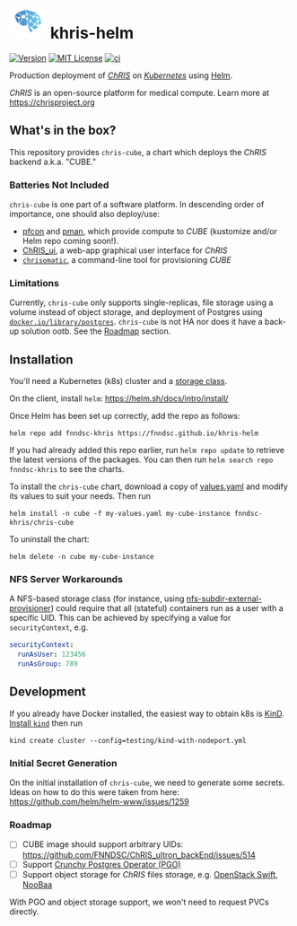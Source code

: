 # ![logo](./logo_chris.png) khris-helm

[![Version](https://img.shields.io/badge/dynamic/yaml?url=https%3A%2F%2Fraw.githubusercontent.com%2FFNNDSC%2Fkhris-helm%2Fmaster%2Fcharts%2Fchris-cube%2FChart.yaml&query=%24.version&label=version)](https://fnndsc.github.io/khris-helm)
[![MIT License](https://img.shields.io/github/license/fnndsc/khris-helm)](https://github.com/FNNDSC/khris-helm/blob/main/LICENSE)
[![ci](https://github.com/FNNDSC/khris-helm/actions/workflows/ci.yml/badge.svg)](https://github.com/FNNDSC/khris-helm/actions/workflows/ci.yml)

Production deployment of [_ChRIS_](https://chrisproject.org/) on [_Kubernetes_](https://kubernetes.io/)
using [Helm](https://helm.sh/).

_ChRIS_ is an open-source platform for medical compute. Learn more at https://chrisproject.org

## What's in the box?

This repository provides `chris-cube`, a chart which deploys the _ChRIS_ backend a.k.a. "CUBE."

### Batteries Not Included

`chris-cube` is one part of a software platform. In descending order of importance, one should also deploy/use:

- [pfcon](https://github.com/FNNDSC/pfcon) and [pman](https://github.com/FNNDSC/pman), which provide compute to _CUBE_ (kustomize and/or Helm repo coming soon!).
- [ChRIS\_ui](https://github.com/FNNDSC/ChRIS_ui), a web-app graphical user interface for _ChRIS_
- [`chrisomatic`](https://github.com/FNNDSC/chrisomatic), a command-line tool for provisioning _CUBE_

### Limitations

Currently, `chris-cube` only supports single-replicas, file storage using a volume instead of object storage,
and deployment of Postgres using [`docker.io/library/postgres`](https://hub.docker.com/_/postgres). `chris-cube`
is not HA nor does it have a back-up solution ootb. See the [Roadmap](#roadmap) section.

## Installation

You'll need a Kubernetes (k8s) cluster and a [storage class](https://kubernetes.io/docs/concepts/storage/storage-classes/).

On the client, install `helm`: https://helm.sh/docs/intro/install/

Once Helm has been set up correctly, add the repo as follows:

```shell
helm repo add fnndsc-khris https://fnndsc.github.io/khris-helm
```

If you had already added this repo earlier, run `helm repo update` to retrieve
the latest versions of the packages.  You can then run `helm search repo fnndsc-khris` to see the charts.

To install the `chris-cube` chart, download a copy of [values.yaml](./charts/chris-cube/values.yaml)
and modify its values to suit your needs. Then run

```shell
helm install -n cube -f my-values.yaml my-cube-instance fnndsc-khris/chris-cube
```

To uninstall the chart:

```shell
helm delete -n cube my-cube-instance
```

### NFS Server Workarounds

A NFS-based storage class (for instance, using [nfs-subdir-external-provisioner](https://github.com/kubernetes-sigs/nfs-subdir-external-provisioner))
could require that all (stateful) containers run as a user with a specific UID. This can be achieved by specifying a value for `securityContext`, e.g.

```yaml
securityContext:
  runAsUser: 123456
  runAsGroup: 789
```

## Development

If you already have Docker installed, the easiest way to obtain k8s is [KinD](https://kind.sigs.k8s.io/).
[Install `kind`](https://kind.sigs.k8s.io/docs/user/quick-start/) then run

```shell
kind create cluster --config=testing/kind-with-nodeport.yml
```

### Initial Secret Generation

On the initial installation of `chris-cube`, we need to generate some secrets.
Ideas on how to do this were taken from here: https://github.com/helm/helm-www/issues/1259

### Roadmap

- [ ] CUBE image should support arbitrary UIDs: https://github.com/FNNDSC/ChRIS_ultron_backEnd/issues/514
- [ ] Support [Crunchy Postgres Operator (PGO)](https://github.com/CrunchyData/postgres-operator/)
- [ ] Support object storage for _ChRIS_ files storage, e.g. [OpenStack Swift](https://wiki.openstack.org/wiki/Swift), [NooBaa](https://www.noobaa.io/)

With PGO and object storage support, we won't need to request PVCs directly.
